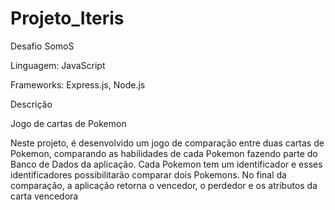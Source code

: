 # Projeto_Iteris

Desafio SomoS             

Linguagem: JavaScript

Frameworks: Express.js, Node.js


Descrição

Jogo de cartas de Pokemon

Neste projeto, é desenvolvido um jogo de comparação entre duas cartas de Pokemon, comparando as habilidades de cada Pokemon fazendo parte do Banco de Dados da aplicação. Cada Pokemon tem um identificador e esses identificadores possibilitarão comparar dois Pokemons. No final da comparação, a aplicação retorna o vencedor, o perdedor e os atributos da carta vencedora 
                   

